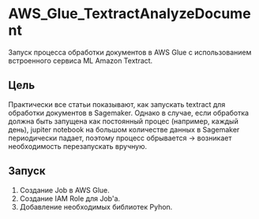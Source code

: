 # AWS_Glue_TextractAnalyzeDocument
Запуск процесса обработки документов в AWS Glue с использованием встроенного сервиса ML Amazon Textract.

## Цель
Практически все статьи показывают, как запускать textract для обработки документов в Sagemaker. Однако в случае, если обработка должна быть запущена как постоянный процес (например, каждый день), jupiter notebook на большом количестве данных в Sagemaker периодически падает, поэтому процесс обрывается -> возникает необходимость перезапускать вручную.

## Запуск
1. Создание Job в AWS Glue.
2. Создание IAM Role для Job'а.
3. Добавление необходимых библиотек Pyhon.

